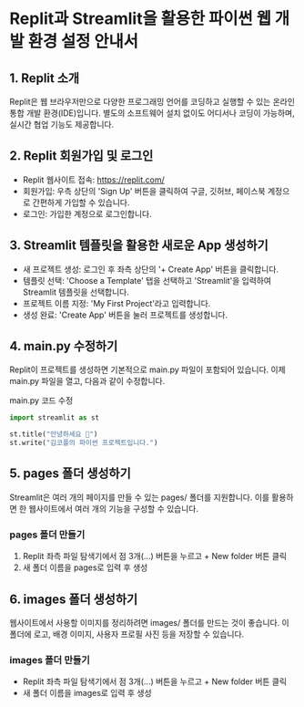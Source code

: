 # Replit과 Streamlit을 활용한 파이썬 웹 개발 환경 설정 안내서

## 1. Replit 소개
Replit은 웹 브라우저만으로 다양한 프로그래밍 언어를 코딩하고 실행할 수 있는 온라인 통합 개발 환경(IDE)입니다. 별도의 소프트웨어 설치 없이도 어디서나 코딩이 가능하며, 실시간 협업 기능도 제공합니다.​

## 2. Replit 회원가입 및 로그인
- Replit 웹사이트 접속: https://replit.com/
- 회원가입: 우측 상단의 'Sign Up' 버튼을 클릭하여 구글, 깃허브, 페이스북 계정으로 간편하게 가입할 수 있습니다.​
- 로그인: 가입한 계정으로 로그인합니다.​

## 3. Streamlit 템플릿을 활용한 새로운 App 생성하기
- 새 프로젝트 생성: 로그인 후 좌측 상단의 '+ Create App' 버튼을 클릭합니다.​
- 템플릿 선택: 'Choose a Template' 탭을 선택하고 'Streamlit'을 입력하여 Streamlit 템플릿을 선택합니다.​
- 프로젝트 이름 지정: 'My First Project'라고 입력합니다.
- 생성 완료: 'Create App' 버튼을 눌러 프로젝트를 생성합니다.

## 4. main.py 수정하기
Replit이 프로젝트를 생성하면 기본적으로 main.py 파일이 포함되어 있습니다.
이제 main.py 파일을 열고, 다음과 같이 수정합니다.

main.py 코드 수정
```py
import streamlit as st

st.title("안녕하세요 👋")
st.write("김코플의 파이썬 프로젝트입니다.")
```

## 5. pages 폴더 생성하기
Streamlit은 여러 개의 페이지를 만들 수 있는 pages/ 폴더를 지원합니다.
이를 활용하면 한 웹사이트에서 여러 개의 기능을 구성할 수 있습니다.

### pages 폴더 만들기
1. Replit 좌측 파일 탐색기에서 점 3개(...) 버튼을 누르고 + New folder 버튼 클릭
1. 새 폴더 이름을 pages로 입력 후 생성

## 6. images 폴더 생성하기
웹사이트에서 사용할 이미지를 정리하려면 images/ 폴더를 만드는 것이 좋습니다.
이 폴더에 로고, 배경 이미지, 사용자 프로필 사진 등을 저장할 수 있습니다.

### images 폴더 만들기
- Replit 좌측 파일 탐색기에서 점 3개(...) 버튼을 누르고 + New folder 버튼 클릭
- 새 폴더 이름을 images로 입력 후 생성
